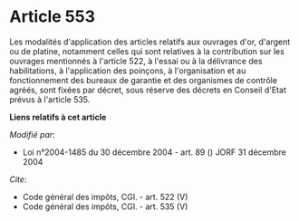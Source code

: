 # Article 553

Les modalités d'application des articles relatifs aux ouvrages d'or, d'argent ou de platine, notamment celles qui sont
relatives à la contribution sur les ouvrages mentionnés à l'article 522, à l'essai ou à la délivrance des habilitations, à
l'application des poinçons, à l'organisation et au fonctionnement des bureaux de garantie et des organismes de contrôle
agréés, sont fixées par décret, sous réserve des décrets en Conseil d'Etat prévus à l'article 535.

**Liens relatifs à cet article**

_Modifié par_:

  - Loi n°2004-1485 du 30 décembre 2004 - art. 89 () JORF 31 décembre 2004

_Cite_:

  - Code général des impôts, CGI. - art. 522 (V)
  - Code général des impôts, CGI. - art. 535 (V)
